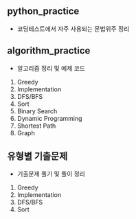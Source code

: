 ## python_practice
- 코딩테스트에서 자주 사용되는 문법위주 정리

## algorithm_practice
- 알고리즘 정리 및 예제 코드
1. Greedy 
2. Implementation
3. DFS/BFS
4. Sort
5. Binary Search
6. Dynamic Programming
7. Shortest Path
8. Graph

## 유형별 기출문제
- 기출문제 풀기 및 풀이 정리
1. Greedy
2. Implementation
3. DFS/BFS
4. Sort
